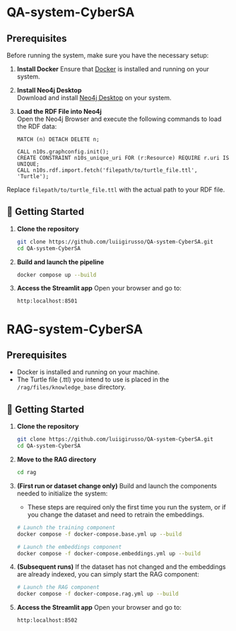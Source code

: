 # QA-system-CyberSA
## Prerequisites

Before running the system, make sure you have the necessary setup:

1. **Install Docker**
   Ensure that [Docker](https://docs.docker.com/get-started/get-docker/) is installed and running on your system.

2. **Install Neo4j Desktop**  
   Download and install [Neo4j Desktop](https://neo4j.com/download/) on your system.

3. **Load the RDF File into Neo4j**  
   Open the Neo4j Browser and execute the following commands to load the RDF data:

   ```cypher
   MATCH (n) DETACH DELETE n;

   CALL n10s.graphconfig.init();
   CREATE CONSTRAINT n10s_unique_uri FOR (r:Resource) REQUIRE r.uri IS UNIQUE;
   CALL n10s.rdf.import.fetch('filepath/to/turtle_file.ttl', 'Turtle');

Replace `filepath/to/turtle_file.ttl` with the actual path to your RDF file.

## 🚀 Getting Started
1. **Clone the repository**
   ```bash
   git clone https://github.com/luiigirusso/QA-system-CyberSA.git
   cd QA-system-CyberSA
   ```
2. **Build and launch the pipeline**
   ```bash
   docker compose up --build
   ```
3. **Access the Streamlit app**
   Open your browser and go to:
   ```arduino
   http:localhost:8501
   ```

# RAG-system-CyberSA
## Prerequisites

+ Docker is installed and running on your machine.
+ The Turtle file (.ttl) you intend to use is placed in the `/rag/files/knowledge_base` directory.

## 🚀 Getting Started
1. **Clone the repository**
   ```bash
   git clone https://github.com/luiigirusso/QA-system-CyberSA.git
   cd QA-system-CyberSA
   ```
2. **Move to the RAG directory**
   ```bash
   cd rag
   ```
3. **(First run or dataset change only)** Build and launch the components needed to initialize the system:

   - These steps are required only the first time you run the system, or if you change the dataset and need to retrain the embeddings.
   ```bash
   # Launch the training component
   docker compose -f docker-compose.base.yml up --build

   # Launch the embeddings component
   docker compose -f docker-compose.embeddings.yml up --build
   ```

4. **(Subsequent runs)** If the dataset has not changed and the embeddings are already indexed, you can simply start the RAG component:
   ```bash
   # Launch the RAG component
   docker compose -f docker-compose.rag.yml up --build
   ```

5. **Access the Streamlit app**
   Open your browser and go to:
   ```arduino
   http:localhost:8502
   ```

